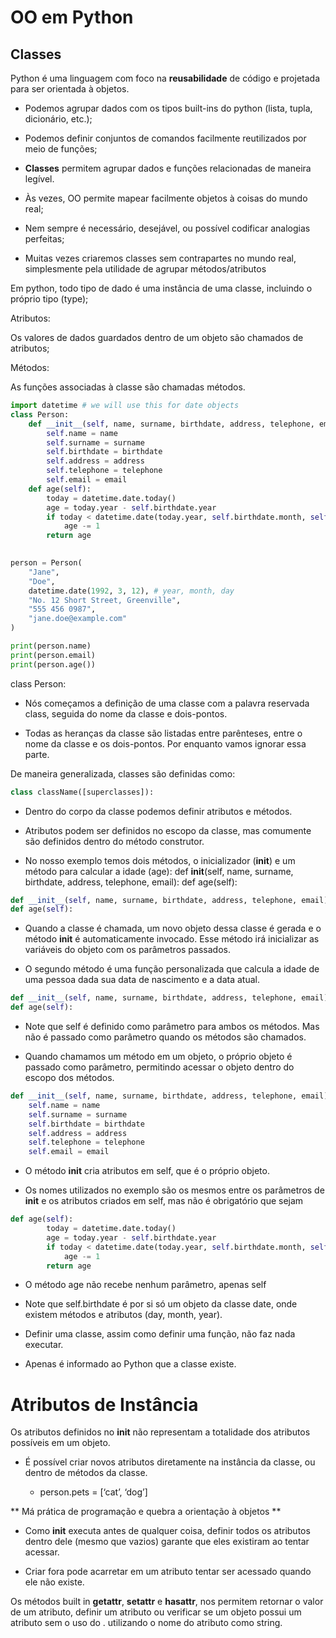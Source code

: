 # OO em Python

## Classes

Python é uma linguagem com foco na **reusabilidade** de código e projetada para ser orientada à objetos.

- Podemos agrupar dados com os tipos built-ins do python (lista, tupla, dicionário, etc.);

- Podemos definir conjuntos de comandos facilmente reutilizados por meio de funções;

- **Classes** permitem agrupar dados e funções relacionadas de maneira legível.

- Às vezes, OO permite mapear facilmente objetos à coisas do mundo real;

- Nem sempre é necessário, desejável, ou possível codificar analogias perfeitas;

- Muitas vezes criaremos classes sem contrapartes no mundo real, simplesmente pela utilidade de agrupar métodos/atributos


Em python, todo tipo de dado é uma instância de uma classe, incluindo o próprio tipo (type);

Atributos:

Os valores de dados guardados dentro de um objeto são chamados de atributos;

Métodos:

As funções associadas à classe são chamadas métodos.


```python
import datetime # we will use this for date objects
class Person:
    def __init__(self, name, surname, birthdate, address, telephone, email):
        self.name = name
        self.surname = surname
        self.birthdate = birthdate
        self.address = address
        self.telephone = telephone
        self.email = email
    def age(self):
        today = datetime.date.today()
        age = today.year - self.birthdate.year
        if today < datetime.date(today.year, self.birthdate.month, self.birthdate.day):
            age -= 1
        return age

        
person = Person(
    "Jane",
    "Doe",
    datetime.date(1992, 3, 12), # year, month, day
    "No. 12 Short Street, Greenville",
    "555 456 0987",
    "jane.doe@example.com"
)

print(person.name)
print(person.email)
print(person.age())

```

class Person:

- Nós começamos a definição de uma classe com a palavra reservada class, seguida do nome da classe e dois-pontos. 

- Todas as heranças da classe são listadas entre parênteses, entre o nome da classe e os dois-pontos. Por enquanto vamos ignorar essa parte.

De maneira generalizada, classes são definidas como:

```python
class className([superclasses]):
```

- Dentro do corpo da classe podemos definir atributos e métodos.

- Atributos podem ser definidos no escopo da classe, mas comumente são definidos dentro do método construtor.

- No nosso exemplo temos dois métodos, o inicializador (__init__) e um método para calcular a idade (age):
def __init__(self, name, surname, birthdate, address, telephone, email):
def age(self):
    
```python
def __init__(self, name, surname, birthdate, address, telephone, email):
def age(self):
```

- Quando a classe é chamada, um novo objeto dessa classe é gerada e o método __init__ é automaticamente invocado. Esse método irá inicializar as variáveis do objeto com os parâmetros passados.

- O segundo método é uma função personalizada que calcula a idade de uma pessoa dada sua data de nascimento e a data atual.

```python
def __init__(self, name, surname, birthdate, address, telephone, email):
def age(self):
```

- Note que self é definido como parâmetro para ambos os métodos. Mas não é passado como parâmetro quando os métodos são chamados.

- Quando chamamos um método em um objeto, o próprio objeto é passado como parâmetro, permitindo acessar o objeto dentro do escopo dos métodos.

```python
def __init__(self, name, surname, birthdate, address, telephone, email):
    self.name = name
    self.surname = surname
    self.birthdate = birthdate
    self.address = address
    self.telephone = telephone
    self.email = email
```

- O método __init__ cria atributos em self, que é o próprio objeto.

- Os nomes utilizados no exemplo são os mesmos entre os parâmetros de __init__ e os atributos criados em self, mas não é obrigatório que sejam

```python
def age(self):
        today = datetime.date.today()
        age = today.year - self.birthdate.year
        if today < datetime.date(today.year, self.birthdate.month, self.birthdate.day):
            age -= 1
        return age
```

- O método age não recebe nenhum parâmetro, apenas self

- Note que self.birthdate é por si só um objeto da classe date, onde existem métodos e atributos (day, month, year).

- Definir uma classe, assim como definir uma função, não faz nada executar.

- Apenas é informado ao Python que a classe existe.

# Atributos de Instância

Os atributos definidos no __init__ não representam a totalidade dos atributos possíveis em um objeto. 

- É possível criar novos atributos diretamente na instância da classe, ou dentro de métodos da classe.
    
    - person.pets = [‘cat’, ‘dog’]

** Má prática de programação e quebra a orientação à objetos **

- Como __init__ executa antes de qualquer coisa, definir todos os atributos dentro dele (mesmo que vazios) garante que eles existiram ao tentar acessar.

- Criar fora pode acarretar em um atributo tentar ser acessado quando ele não existe.

Os métodos built in **getattr**, **setattr** e **hasattr**, nos permitem retornar o valor de um atributo, definir um atributo ou verificar se um objeto possui um atributo sem o uso do . utilizando o nome do atributo como string.
